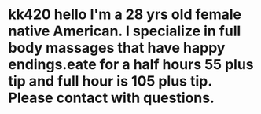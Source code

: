 # kk420 hello I'm a 28 yrs old female native American. I specialize in full body massages that have happy endings.eate for a half hours 55 plus tip and full hour is 105 plus tip. Please contact with questions.  
